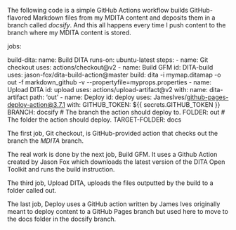 <?xml version="1.0" encoding="UTF-8"?><?workdir /home/michael/Documents/ddac/ddac/temp/pdf?><?workdir-uri file:/home/michael/Documents/ddac/ddac/temp/pdf/?><?path2project?><?path2project-uri ./?><?path2rootmap-uri ./?><topic xmlns:ditaarch="http://dita.oasis-open.org/architecture/2005/" xmlns:dita-ot="http://dita-ot.sourceforge.net/ns/201007/dita-ot" class="- topic/topic " ditaarch:DITAArchVersion="1.2" domains="(topic hi-d) (topic ut-d) (topic indexing-d) (topic hazard-d) (topic abbrev-d) (topic pr-d) (topic sw-d) (topic ui-d)" id="building-output-with-github-actions" xtrf="file:/home/michael/Documents/ddac/ddac/GA-build.md" xtrc="topic:1;182:3" specializations=""><title class="- topic/title " xtrf="file:/home/michael/Documents/ddac/ddac/GA-build.md" xtrc="title:1;182:3">Building output with GitHub Actions</title><prolog class="- topic/prolog " xtrf="file:/home/michael/Documents/ddac/ddac/GA-build.md" xtrc="prolog:1;182:3"><data class="- topic/data " name="id" value="GA-build" xtrf="file:/home/michael/Documents/ddac/ddac/GA-build.md" xtrc="data:1;182:3"/></prolog><body class="- topic/body " xtrf="file:/home/michael/Documents/ddac/ddac/GA-build.md" xtrc="body:1;182:3"><p class="- topic/p " xtrf="file:/home/michael/Documents/ddac/ddac/GA-build.md" xtrc="p:1;182:3">The following code is a simple GitHub Actions workflow builds GitHub-flavored Markdown files from my MDITA content and deposits them in a branch called <i class="+ topic/ph hi-d/i " xtrf="file:/home/michael/Documents/ddac/ddac/GA-build.md" xtrc="i:1;182:3">docsify</i>. And this all happens every time I push content to the branch where my MDITA content is stored.</p><codeblock class="+ topic/pre pr-d/codeblock " xml:space="preserve" xtrf="file:/home/michael/Documents/ddac/ddac/GA-build.md" xtrc="codeblock:1;182:3">jobs:
  build-dita:
    name: Build DITA
    runs-on: ubuntu-latest
    steps:
      - name: Git checkout
        uses: actions/checkout@v2
      - name: Build GFM
        id: DITA-build
        uses: jason-fox/dita-build-action@master
          build: dita -i mymap.ditamap -o out -f markdown_github -v --propertyfile=myprops.properties
      - name: Upload DITA
        id: upload
        uses: actions/upload-artifact@v2
        with:
          name: dita-artifact
          path: ‘out’
      - name: Deploy
        id: deploy
        uses: JamesIves/github-pages-deploy-action@3.7.1
        with:
          GITHUB_TOKEN: ${{ secrets.GITHUB_TOKEN }}
          BRANCH: docsify # The branch the action should deploy to.
          FOLDER: out # The folder the action should deploy.
          TARGET-FOLDER: docs          </codeblock><p class="- topic/p " xtrf="file:/home/michael/Documents/ddac/ddac/GA-build.md" xtrc="p:2;182:3">The first job, <codeph class="+ topic/ph pr-d/codeph " xtrf="file:/home/michael/Documents/ddac/ddac/GA-build.md" xtrc="codeph:1;182:3">Git checkout</codeph>, is GitHub-provided action that checks out the branch the <i class="+ topic/ph hi-d/i " xtrf="file:/home/michael/Documents/ddac/ddac/GA-build.md" xtrc="i:2;182:3">MDITA</i> branch.</p><p class="- topic/p " xtrf="file:/home/michael/Documents/ddac/ddac/GA-build.md" xtrc="p:3;182:3">The real work is done by the next job, <codeph class="+ topic/ph pr-d/codeph " xtrf="file:/home/michael/Documents/ddac/ddac/GA-build.md" xtrc="codeph:2;182:3">Build GFM</codeph>. It uses a Github Action created by <xref class="- topic/xref " href="https://github.com/jason-fox/dita-build-action" format="html" scope="external" xtrf="file:/home/michael/Documents/ddac/ddac/GA-build.md" xtrc="xref:1;182:3">Jason Fox</xref> which downloads the latest version of the DITA Open Toolkit and runs the build instruction.</p><p class="- topic/p " xtrf="file:/home/michael/Documents/ddac/ddac/GA-build.md" xtrc="p:4;182:3">The third job, <codeph class="+ topic/ph pr-d/codeph " xtrf="file:/home/michael/Documents/ddac/ddac/GA-build.md" xtrc="codeph:3;182:3">Upload DITA</codeph>, uploads the files outputted by the build to a folder called <codeph class="+ topic/ph pr-d/codeph " xtrf="file:/home/michael/Documents/ddac/ddac/GA-build.md" xtrc="codeph:4;182:3">out</codeph>.</p><p class="- topic/p " xtrf="file:/home/michael/Documents/ddac/ddac/GA-build.md" xtrc="p:5;182:3">The last job, <codeph class="+ topic/ph pr-d/codeph " xtrf="file:/home/michael/Documents/ddac/ddac/GA-build.md" xtrc="codeph:5;182:3">Deploy</codeph> uses a GitHub action written by <xref class="- topic/xref " href="https://github.com/JamesIves/github-pages-deploy-action" format="html" scope="external" xtrf="file:/home/michael/Documents/ddac/ddac/GA-build.md" xtrc="xref:2;182:3">James Ives</xref> originally meant to deploy content to a GitHub Pages branch but used here to move to the <codeph class="+ topic/ph pr-d/codeph " xtrf="file:/home/michael/Documents/ddac/ddac/GA-build.md" xtrc="codeph:6;182:3">docs</codeph> folder in the <codeph class="+ topic/ph pr-d/codeph " xtrf="file:/home/michael/Documents/ddac/ddac/GA-build.md" xtrc="codeph:7;182:3">docsify</codeph> branch.</p></body></topic>
